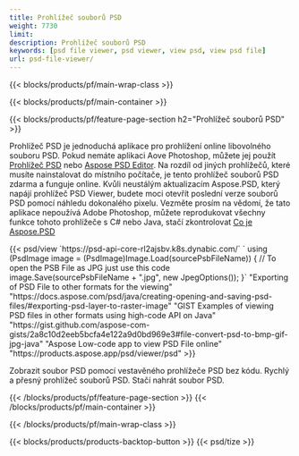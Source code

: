 ```yaml
---
title: Prohlížeč souborů PSD
weight: 7730
limit: 
description: Prohlížeč souborů PSD
keywords: [psd file viewer, psd viewer, view psd, view psd file]
url: psd-file-viewer/
---
```


{{< blocks/products/pf/main-wrap-class >}}

{{< blocks/products/pf/main-container >}}

{{< blocks/products/pf/feature-page-section h2="Prohlížeč souborů PSD" >}}
<p>Prohlížeč PSD je jednoduchá aplikace pro prohlížení online libovolného souboru PSD. Pokud nemáte aplikaci Aove Photoshop, můžete jej použít <a href="/psd/view/psd-file-viewer">Prohlížeč PSD</a> nebo <a href="https://products.aspose.app/psd/editor">Aspose PSD Editor</a>. Na rozdíl od jiných prohlížečů, které musíte nainstalovat do místního počítače, je tento prohlížeč souborů PSD zdarma a funguje online. Kvůli neustálým aktualizacím Aspose.PSD, který napájí prohlížeč PSD Viewer, budete moci otevřít poslední verze souborů PSD pomocí náhledu dokonalého pixelu. Vezměte prosím na vědomí, že tato aplikace nepoužívá Adobe Photoshop, můžete reprodukovat všechny funkce tohoto prohlížeče s C# nebo Java, stačí zkontrolovat <a href="https://products.aspose.com/psd">Co je Aspose.PSD</a></p>
{{< psd/view `https://psd-api-core-rl2ajsbv.k8s.dynabic.com/` 
`    using (PsdImage image = (PsdImage)Image.Load(sourcePsbFileName))
    {
	    // To open the PSB File as JPG just use this code
        image.Save(sourcePsbFileName + ".jpg",  new JpegOptions());
    }` 
"Exporting of PSD File to other formats for the viewing" "https://docs.aspose.com/psd/java/creating-opening-and-saving-psd-files/#exporting-psd-layer-to-raster-image" 
"GIST Examples of viewing PSD files in other formats using high-code API on Java" "https://gist.github.com/aspose-com-gists/2a8c10d2eeb5bcfa4e122a9d0bd969e3#file-convert-psd-to-bmp-gif-jpg-java" 
"Aspose Low-code app to view PSD File online" "https://products.aspose.app/psd/viewer/psd" >}}
<p>Zobrazit soubor PSD pomocí vestavěného prohlížeče PSD bez kódu. Rychlý a přesný prohlížeč souborů PSD. Stačí nahrát soubor PSD.</p>
{{< /blocks/products/pf/feature-page-section >}}
{{< /blocks/products/pf/main-container >}}


{{< /blocks/products/pf/main-wrap-class >}}

{{< blocks/products/products-backtop-button >}}
{{< psd/tize >}}
